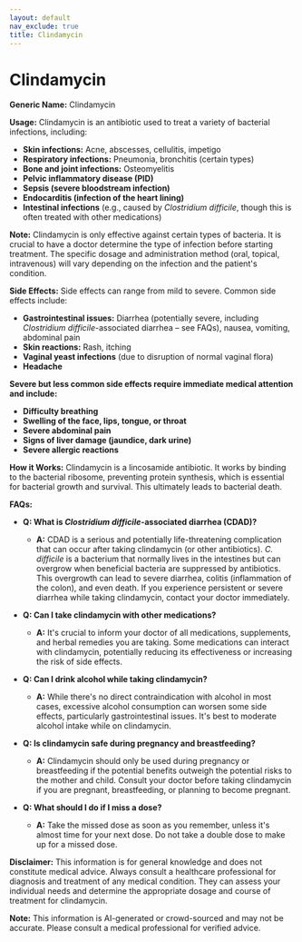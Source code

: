 ```yaml
---
layout: default
nav_exclude: true
title: Clindamycin
---
```


# Clindamycin

**Generic Name:** Clindamycin

**Usage:** Clindamycin is an antibiotic used to treat a variety of bacterial infections, including:

* **Skin infections:** Acne, abscesses, cellulitis, impetigo
* **Respiratory infections:** Pneumonia, bronchitis (certain types)
* **Bone and joint infections:** Osteomyelitis
* **Pelvic inflammatory disease (PID)**
* **Sepsis (severe bloodstream infection)**
* **Endocarditis (infection of the heart lining)**
* **Intestinal infections** (e.g., caused by *Clostridium difficile*, though this is often treated with other medications)

**Note:** Clindamycin is only effective against certain types of bacteria.  It is crucial to have a doctor determine the type of infection before starting treatment.  The specific dosage and administration method (oral, topical, intravenous) will vary depending on the infection and the patient's condition.

**Side Effects:**  Side effects can range from mild to severe.  Common side effects include:

* **Gastrointestinal issues:** Diarrhea (potentially severe, including *Clostridium difficile*-associated diarrhea – see FAQs), nausea, vomiting, abdominal pain
* **Skin reactions:** Rash, itching
* **Vaginal yeast infections** (due to disruption of normal vaginal flora)
* **Headache**


**Severe but less common side effects require immediate medical attention and include:**

* **Difficulty breathing**
* **Swelling of the face, lips, tongue, or throat**
* **Severe abdominal pain**
* **Signs of liver damage (jaundice, dark urine)**
* **Severe allergic reactions**


**How it Works:** Clindamycin is a lincosamide antibiotic. It works by binding to the bacterial ribosome, preventing protein synthesis, which is essential for bacterial growth and survival.  This ultimately leads to bacterial death.


**FAQs:**

* **Q: What is *Clostridium difficile*-associated diarrhea (CDAD)?**
    * **A:** CDAD is a serious and potentially life-threatening complication that can occur after taking clindamycin (or other antibiotics).  *C. difficile* is a bacterium that normally lives in the intestines but can overgrow when beneficial bacteria are suppressed by antibiotics.  This overgrowth can lead to severe diarrhea, colitis (inflammation of the colon), and even death.  If you experience persistent or severe diarrhea while taking clindamycin, contact your doctor immediately.

* **Q: Can I take clindamycin with other medications?**
    * **A:**  It's crucial to inform your doctor of all medications, supplements, and herbal remedies you are taking.  Some medications can interact with clindamycin, potentially reducing its effectiveness or increasing the risk of side effects.

* **Q: Can I drink alcohol while taking clindamycin?**
    * **A:** While there's no direct contraindication with alcohol in most cases, excessive alcohol consumption can worsen some side effects, particularly gastrointestinal issues.  It's best to moderate alcohol intake while on clindamycin.

* **Q: Is clindamycin safe during pregnancy and breastfeeding?**
    * **A:** Clindamycin should only be used during pregnancy or breastfeeding if the potential benefits outweigh the potential risks to the mother and child.  Consult your doctor before taking clindamycin if you are pregnant, breastfeeding, or planning to become pregnant.

* **Q: What should I do if I miss a dose?**
    * **A:** Take the missed dose as soon as you remember, unless it's almost time for your next dose.  Do not take a double dose to make up for a missed dose.


**Disclaimer:** This information is for general knowledge and does not constitute medical advice.  Always consult a healthcare professional for diagnosis and treatment of any medical condition.  They can assess your individual needs and determine the appropriate dosage and course of treatment for clindamycin.


**Note:** This information is AI-generated or crowd-sourced and may not be accurate. Please consult a medical professional for verified advice.